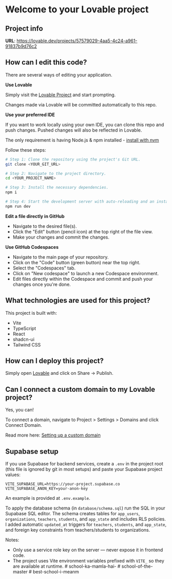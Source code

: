 # Welcome to your Lovable project

## Project info

**URL**: https://lovable.dev/projects/57579029-4aa5-4c24-a961-91837b9d76c2

## How can I edit this code?

There are several ways of editing your application.

**Use Lovable**

Simply visit the [Lovable Project](https://lovable.dev/projects/57579029-4aa5-4c24-a961-91837b9d76c2) and start prompting.

Changes made via Lovable will be committed automatically to this repo.

**Use your preferred IDE**

If you want to work locally using your own IDE, you can clone this repo and push changes. Pushed changes will also be reflected in Lovable.

The only requirement is having Node.js & npm installed - [install with nvm](https://github.com/nvm-sh/nvm#installing-and-updating)

Follow these steps:

```sh
# Step 1: Clone the repository using the project's Git URL.
git clone <YOUR_GIT_URL>

# Step 2: Navigate to the project directory.
cd <YOUR_PROJECT_NAME>

# Step 3: Install the necessary dependencies.
npm i

# Step 4: Start the development server with auto-reloading and an instant preview.
npm run dev
```

**Edit a file directly in GitHub**

- Navigate to the desired file(s).
- Click the "Edit" button (pencil icon) at the top right of the file view.
- Make your changes and commit the changes.

**Use GitHub Codespaces**

- Navigate to the main page of your repository.
- Click on the "Code" button (green button) near the top right.
- Select the "Codespaces" tab.
- Click on "New codespace" to launch a new Codespace environment.
- Edit files directly within the Codespace and commit and push your changes once you're done.

## What technologies are used for this project?

This project is built with:

- Vite
- TypeScript
- React
- shadcn-ui
- Tailwind CSS

## How can I deploy this project?

Simply open [Lovable](https://lovable.dev/projects/57579029-4aa5-4c24-a961-91837b9d76c2) and click on Share -> Publish.

## Can I connect a custom domain to my Lovable project?

Yes, you can!

To connect a domain, navigate to Project > Settings > Domains and click Connect Domain.

Read more here: [Setting up a custom domain](https://docs.lovable.dev/features/custom-domain#custom-domain)
 
## Supabase setup

If you use Supabase for backend services, create a `.env` in the project root (this file is ignored by git in most setups) and paste your Supabase project values:

```
VITE_SUPABASE_URL=https://your-project.supabase.co
VITE_SUPABASE_ANON_KEY=your-anon-key
```

An example is provided at `.env.example`.

To apply the database schema (in `database/schema.sql`) run the SQL in your Supabase SQL editor. The schema creates tables for `app_users`, `organizations`, `teachers`, `students`, and `app_state` and includes RLS policies. I added automatic `updated_at` triggers for `teachers`, `students`, and `app_state`, and foreign key constraints from teachers/students to organizations.

Notes:
- Only use a service role key on the server — never expose it in frontend code.
- The project uses Vite environment variables prefixed with `VITE_` so they are available at runtime.
#   s c h o o l - k a - m a m l a - h a i - 
 
 #   s c h o o l - o f - t h e - m a s t e r 
 
 #   b e s t - s c h o o l - i - m e a n m  
 